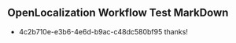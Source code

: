 ## OpenLocalization Workflow Test MarkDown
* 4c2b710e-e3b6-4e6d-b9ac-c48dc580bf95 thanks!

<!--HONumber=Jul16_HO4-->


